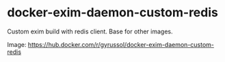 # docker-exim-daemon-custom-redis
Custom exim build with redis client. Base for other images.

Image: https://hub.docker.com/r/gyrussol/docker-exim-daemon-custom-redis
